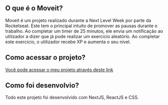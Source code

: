 ## O que é o Moveit?
Moveit é um projeto realizado durante a Next Level Week por parte da Rocketseat. Este tem o principal intuito de promover as pausas durante o trabalho. Ao completar um timer de 25 minutos, ele envia um notificação ao utilizador a dizer que já pode realizar um exercicio aleatório. Ao completar este exercicio, o utilizador recebe XP e aumenta o seu nível.

## Como acessar o projeto?
[Você pode acessar o meu projeto através deste link](https://moveit-git-main-gustavos00.vercel.app/)

## Como foi desenvolvio?
Todo este projeto foi desenvolvido com NextJS, ReactJS e CSS.
